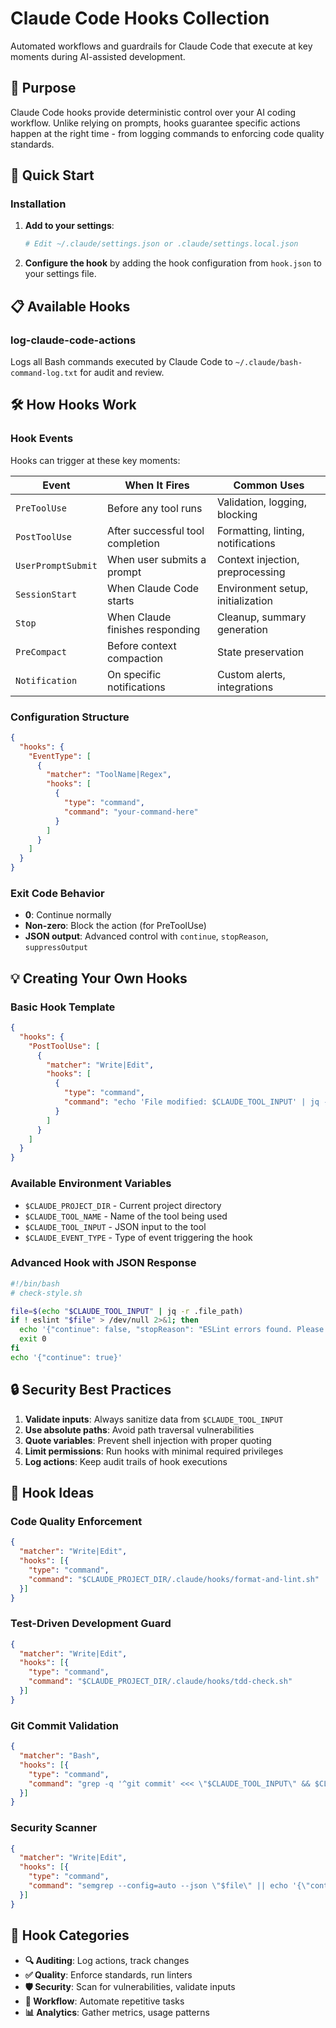 # Claude Code Hooks Collection

Automated workflows and guardrails for Claude Code that execute at key moments during AI-assisted development.

## 🎯 Purpose

Claude Code hooks provide deterministic control over your AI coding workflow. Unlike relying on prompts, hooks guarantee specific actions happen at the right time - from logging commands to enforcing code quality standards.

## 🚀 Quick Start

### Installation

1. **Add to your settings**:
   ```bash
   # Edit ~/.claude/settings.json or .claude/settings.local.json
   ```

3. **Configure the hook** by adding the hook configuration from `hook.json` to your settings file.

## 📋 Available Hooks

### log-claude-code-actions
Logs all Bash commands executed by Claude Code to `~/.claude/bash-command-log.txt` for audit and review.

## 🛠️ How Hooks Work

### Hook Events

Hooks can trigger at these key moments:

| Event | When It Fires | Common Uses |
|-------|--------------|-------------|
| `PreToolUse` | Before any tool runs | Validation, logging, blocking |
| `PostToolUse` | After successful tool completion | Formatting, linting, notifications |
| `UserPromptSubmit` | When user submits a prompt | Context injection, preprocessing |
| `SessionStart` | When Claude Code starts | Environment setup, initialization |
| `Stop` | When Claude finishes responding | Cleanup, summary generation |
| `PreCompact` | Before context compaction | State preservation |
| `Notification` | On specific notifications | Custom alerts, integrations |

### Configuration Structure

```json
{
  "hooks": {
    "EventType": [
      {
        "matcher": "ToolName|Regex",
        "hooks": [
          {
            "type": "command",
            "command": "your-command-here"
          }
        ]
      }
    ]
  }
}
```

### Exit Code Behavior

- **0**: Continue normally
- **Non-zero**: Block the action (for PreToolUse)
- **JSON output**: Advanced control with `continue`, `stopReason`, `suppressOutput`

## 💡 Creating Your Own Hooks

### Basic Hook Template

```json
{
  "hooks": {
    "PostToolUse": [
      {
        "matcher": "Write|Edit",
        "hooks": [
          {
            "type": "command",
            "command": "echo 'File modified: $CLAUDE_TOOL_INPUT' | jq -r .file_path"
          }
        ]
      }
    ]
  }
}
```

### Available Environment Variables

- `$CLAUDE_PROJECT_DIR` - Current project directory
- `$CLAUDE_TOOL_NAME` - Name of the tool being used
- `$CLAUDE_TOOL_INPUT` - JSON input to the tool
- `$CLAUDE_EVENT_TYPE` - Type of event triggering the hook

### Advanced Hook with JSON Response

```bash
#!/bin/bash
# check-style.sh

file=$(echo "$CLAUDE_TOOL_INPUT" | jq -r .file_path)
if ! eslint "$file" > /dev/null 2>&1; then
  echo '{"continue": false, "stopReason": "ESLint errors found. Please fix before proceeding."}'
  exit 0
fi
echo '{"continue": true}'
```

## 🔒 Security Best Practices

1. **Validate inputs**: Always sanitize data from `$CLAUDE_TOOL_INPUT`
2. **Use absolute paths**: Avoid path traversal vulnerabilities
3. **Quote variables**: Prevent shell injection with proper quoting
4. **Limit permissions**: Run hooks with minimal required privileges
5. **Log actions**: Keep audit trails of hook executions

## 🎨 Hook Ideas

### Code Quality Enforcement
```json
{
  "matcher": "Write|Edit",
  "hooks": [{
    "type": "command",
    "command": "$CLAUDE_PROJECT_DIR/.claude/hooks/format-and-lint.sh"
  }]
}
```

### Test-Driven Development Guard
```json
{
  "matcher": "Write|Edit",
  "hooks": [{
    "type": "command",
    "command": "$CLAUDE_PROJECT_DIR/.claude/hooks/tdd-check.sh"
  }]
}
```

### Git Commit Validation
```json
{
  "matcher": "Bash",
  "hooks": [{
    "type": "command",
    "command": "grep -q '^git commit' <<< \"$CLAUDE_TOOL_INPUT\" && $CLAUDE_PROJECT_DIR/.claude/hooks/validate-commit.sh"
  }]
}
```

### Security Scanner
```json
{
  "matcher": "Write|Edit",
  "hooks": [{
    "type": "command",
    "command": "semgrep --config=auto --json \"$file\" || echo '{\"continue\": false, \"stopReason\": \"Security issues detected\"}'"
  }]
}
```

## 🚦 Hook Categories

- **🔍 Auditing**: Log actions, track changes
- **✅ Quality**: Enforce standards, run linters
- **🛡️ Security**: Scan for vulnerabilities, validate inputs
- **🔄 Workflow**: Automate repetitive tasks
- **📊 Analytics**: Gather metrics, usage patterns
